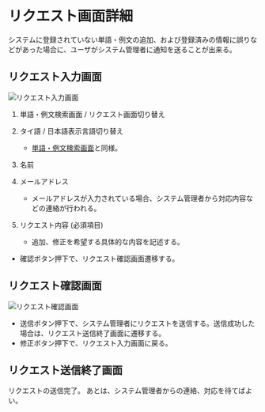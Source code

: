 # リクエスト画面詳細
システムに登録されていない単語・例文の追加、および登録済みの情報に誤りなどがあった場合に、ユーザがシステム管理者に通知を送ることが出来る。

## リクエスト入力画面
![リクエスト入力画面](https://docs.google.com/drawings/d/e/2PACX-1vTAxt-apr9CZhcl-JASt7QPQ5hSVFdIDNJL2FcVIyOnhquF8d4Rg5GI-kvsTs52SDCLtqve9LebnmR9/pub?w=1540&h=692)

1. 単語・例文検索画面 / リクエスト画面切り替え
2. タイ語 / 日本語表示言語切り替え
   - [単語・例文検索画面](./howtouse_search.md)と同様。

3. 名前
4. メールアドレス
   - メールアドレスが入力されている場合、システム管理者から対応内容などの連絡が行われる。
5. リクエスト内容 (必須項目)
   - 追加、修正を希望する具体的な内容を記述する。

- 確認ボタン押下で、リクエスト確認画面遷移する。


## リクエスト確認画面
![リクエスト確認画面](https://docs.google.com/drawings/d/e/2PACX-1vR3pEBioPS7nn2l5GwHP3UW1IzlIxOV87IwCLaIRkM-NJiMovYQMBgAP2ML05SKcjmEL7zY0bfwDVK9/pub?w=1540&h=692)

- 送信ボタン押下で、システム管理者にリクエストを送信する。送信成功した場合は、リクエスト送信終了画面に遷移する。
- 修正ボタン押下で、リクエスト入力画面に戻る。


## リクエスト送信終了画面
リクエストの送信完了。
あとは、システム管理者からの連絡、対応を待てばよい。
